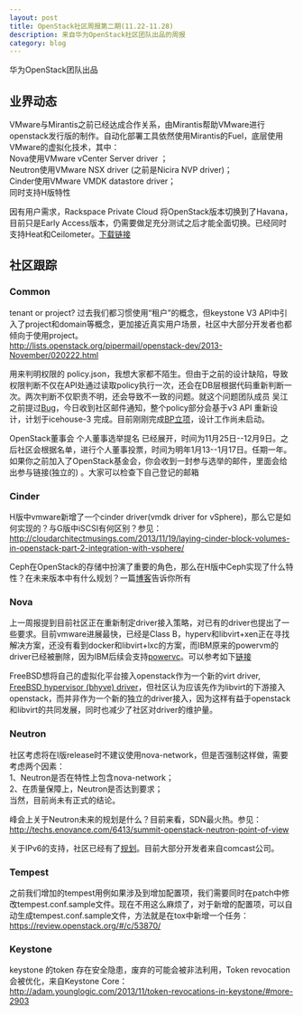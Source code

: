 ```yaml
---
layout: post
title: OpenStack社区周报第二期(11.22-11.28)
description: 来自华为OpenStack社区团队出品的周报
category: blog
---
```


华为OpenStack团队出品

## 业界动态
VMware与Mirantis之前已经达成合作关系，由Mirantis帮助VMware进行openstack发行版的制作。自动化部署工具依然使用Mirantis的Fuel，底层使用VMware的虚拟化技术，其中：  
Nova使用VMware vCenter Server driver ；  
Neutron使用VMware NSX driver (之前是Nicira NVP driver)；  
Cinder使用VMware VMDK datastore driver；  
同时支持H版特性

因有用户需求，Rackspace Private Cloud 将OpenStack版本切换到了Havana，目前只是Early Access版本，仍需要做足充分测试之后才能全面切换。已经同时支持Heat和Ceilometer。[下载链接](http://www.rackspace.com/cloud/private/openstack_software/)

## 社区跟踪

### Common
tenant or project? 过去我们都习惯使用“租户”的概念，但keystone V3 API中引入了project和domain等概念，更加接近真实用户场景，社区中大部分开发者也都倾向于使用project。  
<http://lists.openstack.org/pipermail/openstack-dev/2013-November/020222.html>

用来判明权限的 policy.json，我想大家都不陌生。但由于之前的设计缺陷，导致权限判断不仅在API处通过读取policy执行一次，还会在DB层根据代码重新判断一次。两次判断不仅职责不明，还会导致不一致的问题。就这个问题团队成员 吴江 之前提过[Bug](https://bugs.launchpad.net/bugs/1240831)，今日收到社区邮件通知，整个policy部分会基于v3 API 重新设计，计划于icehouse-3 完成。目前刚刚完成[BP立项](https://blueprints.launchpad.net/nova/+spec/v3-api-policy)，设计工作尚未启动。

OpenStack董事会 个人董事选举提名 已经展开，时间为11月25日--12月9日。之后社区会根据名单，进行个人董事投票，时间为明年1月13--1月17日。任期一年。  
如果你之前加入了OpenStack基金会，你会收到一封参与选举的邮件，里面会给出参与链接(独立的) 。大家可以检查下自己登记的邮箱

### Cinder
H版中vmware新增了一个cinder driver(vmdk driver for vSphere)，那么它是如何实现的？与G版中iSCSI有何区别？参见：  
<http://cloudarchitectmusings.com/2013/11/19/laying-cinder-block-volumes-in-openstack-part-2-integration-with-vsphere/>  

Ceph在OpenStack的存储中扮演了重要的角色，那么在H版中Ceph实现了什么特性？在未来版本中有什么规划？一篇[博客](http://techs.enovance.com/6424/back-from-the-summit-cephopenstack-integration)告诉你所有

### Nova
上一周报提到目前社区正在重新制定driver接入策略，对已有的driver也提出了一些要求。目前vmware进展最快，已经是Class B，hyperv和libvirt+xen正在寻找解决方案，还没有看到docker和libvirt+lxc的方案，而IBM原来的powervm的driver已经被删除，因为IBM后续会支持[powervc](https://review.openstack.org/#/c/57774/)。可以参考如下[链接](http://ci.openstack.org/third_party.html)

FreeBSD想将自己的虚拟化平台接入openstack作为一个新的virt driver, [FreeBSD hypervisor (bhyve) driver](https://blueprints.launchpad.net/nova/+spec/freebsd-compute-node)，但社区认为应该先作为libvirt的下游接入openstack，而并非作为一个新的独立的driver接入，因为这样有益于openstack和libvirt的共同发展，同时也减少了社区对driver的维护量。

### Neutron
社区考虑将在I版release时不建议使用nova-network，但是否强制这样做，需要考虑两个因素：  
1、Neutron是否在特性上包含nova-network；  
2、在质量保障上，Neutron是否达到要求；  
当然，目前尚未有正式的结论。

峰会上关于Neutron未来的规划是什么？目前来看，SDN最火热。参见：  
<http://techs.enovance.com/6413/summit-openstack-neutron-point-of-view>

关于IPv6的支持，社区已经有了[规划](https://blueprints.launchpad.net/neutron/+spec/ipv6-feature-parity)。目前大部分开发者来自comcast公司。

### Tempest
之前我们增加的tempest用例如果涉及到增加配置项，我们需要同时在patch中修改tempest.conf.sample文件。现在不用这么麻烦了，对于新增的配置项，可以自动生成tempest.conf.sample文件，方法就是在tox中新增一个任务：  
<https://review.openstack.org/#/c/53870/>

### Keystone
keystone 的token 存在安全隐患，废弃的可能会被非法利用，Token revocation 会被优化，来自Keystone Core：  
<http://adam.younglogic.com/2013/11/token-revocations-in-keystone/#more-2903>









